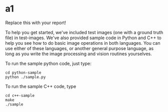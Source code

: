 # a1

Replace this with your report! 

To help you get started, we've included test images (one with a ground truth file) in test-images. We've also provided sample code in Python and C++
to help you see how to do basic image operations in both languages. You can use either of these languages, or another general purpose language,
as long as you write the image processing and vision routines yourselves.

To run the sample python code, just type:

```
cd python-sample
python ./sample.py
```

To run the sample C++ code, type
```
cd c++-sample
make
./sample
```

